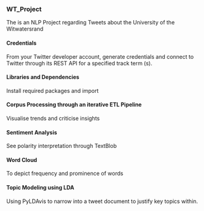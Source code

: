 ### WT_Project
The is an NLP Project regarding Tweets about the University of the Witwatersrand

#### Credentials
From your Twitter developer account, generate credentials and connect to Twitter through its REST API for a specified track term (s).

#### Libraries and Dependencies
Install required packages and import

#### Corpus Processing through an iterative ETL Pipeline
Visualise trends and criticise insights

#### Sentiment Analysis
See polarity interpretation through TextBlob

#### Word Cloud
To depict frequency and prominence of words

#### Topic Modeling using LDA
Using PyLDAvis to narrow into a tweet document to justify key topics within.
